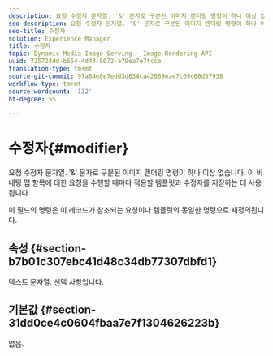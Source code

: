 ```yaml
---
description: 요청 수정자 문자열. '&' 문자로 구분된 이미지 렌더링 명령이 하나 이상 없습니다. 이 비네팅 맵 항목에 대한 요청을 수행할 때마다 적용할 템플릿과 수정자를 저장하는 데 사용됩니다.
seo-description: 요청 수정자 문자열. '&' 문자로 구분된 이미지 렌더링 명령이 하나 이상 없습니다. 이 비네팅 맵 항목에 대한 요청을 수행할 때마다 적용할 템플릿과 수정자를 저장하는 데 사용됩니다.
seo-title: 수정자
solution: Experience Manager
title: 수정자
topic: Dynamic Media Image Serving - Image Rendering API
uuid: 725724dd-b664-4d43-8072-a79ea7e7fcce
translation-type: tm+mt
source-git-commit: 97a84e8e7edd3d834ca42069eae7c09c00d57938
workflow-type: tm+mt
source-wordcount: '132'
ht-degree: 5%

---
```



# 수정자{#modifier}

요청 수정자 문자열. &#39;&amp;&#39; 문자로 구분된 이미지 렌더링 명령이 하나 이상 없습니다. 이 비네팅 맵 항목에 대한 요청을 수행할 때마다 적용할 템플릿과 수정자를 저장하는 데 사용됩니다.

이 필드의 명령은 이 레코드가 참조되는 요청이나 템플릿의 동일한 명령으로 재정의됩니다.

## 속성 {#section-b7b01c307ebc41d48c34db77307dbfd1}

텍스트 문자열. 선택 사항입니다.

## 기본값 {#section-31dd0ce4c0604fbaa7e7f1304626223b}

없음.
